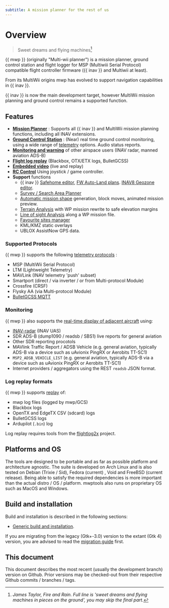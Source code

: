 ```yaml
---
subtitle: A mission planner for the rest of us
---
```


# Overview

> Sweet dreams and flying machines[^1]

[^1]: *James Taylor, Fire and Rain. Full line is 'sweet dreams and flying machines in pieces on the ground', you may skip the final part*.

{{ mwp }} (originally "Multi-wii planner") is a mission planner, ground control station and flight logger for MSP (Multiwiii Serial Protocol) compatible flight controller firmware ({{ inav }} and Multiwii at least).

From its MultiWii origins mwp has evolved to support navigation capabilities in {{ inav }}.

{{ inav }} is now the main development target, however MultiWii mission planning and ground control remains a supported function.

## Features

* [**Mission Planner**](mission-editor.md) : Supports all {{ inav }} and MultiWii mission planning functions, including all INAV extensions.
* [**Ground Control Station**](gcs-features.md) : (Near) real time ground control monitoring, using a wide range of [telemetry](#supported-protocols) options. Audio status reports.
* [**Monitoring and warning**](mwp-Radar-View.md) of other airspace users (INAV radar, manned aviation ADS-B)
* [**Flight log replay**](replay-tools.md)  (Blackbox, OTX/ETX logs, BulletGCSS)
* [**Embedded video**](mwp_video_player.md) (live and replay)
* [**RC Control**](mwp-hid-device-support.md) Using joystick / game controller.
* **Support** functions
    * {{ inav }} [Safehome editor](mwp-safehomes-editor.md), [FW Auto-Land plans](mwp-safehomes-editor.md). [INAV8 Geozone editor](mwp-geozones.md).
	* [Survey / Search Area Planner](mwp-area-planner.md)
    * [Automatic mission shape](mission-editor.md#add-shape) generation, block moves, animated mission preview.
    * [Terrain Analysis](Mission-Elevation-Plot-and-Terrain-Analysis.md) with WP mission rewrite to safe elevation margins
    * [Line of sight Analysis](mwp-los-tool.md) along a WP mission file.
    * [Favourite sites manager](misc-ui-elements.md#favourite-places)
    * KML/KMZ static overlays
	* UBLOX AssistNow GPS data.

### Supported Protocols

{{ mwp }} supports the following [telemetry protocols](mwp-multi-procotol.md) :

* MSP (MultiWii Serial Protocol)
* LTM (Lightweight Telemetry)
* MAVLink (INAV telemetry 'push' subset)
* Smartport (direct /  via inverter / or from Multi-protocol Module)
* Crossfire (CRSF)
* Flysky AA (via Multi-protocol Module)
* [BulletGCSS MQTT](https://github.com/stronnag/mwptools/wiki/mqtt---bulletgcss-telemetry)

### Monitoring

{{ mwp }} also supports the [real-time display of adjacent aircraft](mwp-Radar-View.md) using:

* [INAV-radar](https://github.com/OlivierC-FR/ESP32-INAV-Radar/) (INAV UAS)
* SDR ADS-B (dump1090 / readsb / SBS1) live reports for general aviation
* Other SDR reporting procotols
* MAVlink Traffic Report / ADSB Vehicle (e.g. general aviation, typically ADS-B via a device such as uAvionix PingRX or Aerobits TT-SC1)
* `MSP2_ADSB_VEHICLE_LIST` (e.g. general aviation, typically ADS-B via a device such as uAvionix PingRX or Aerobits TT-SC1)
* Internet providers / aggregators using the REST `readsb` JSON format.

### Log replay formats

{{ mwp }} supports [replay](replay-tools.md) of:

* mwp log files (logged by mwp/GCS)
* Blackbox logs
* OpenTX and EdgeTX CSV (sdcard) logs
* BulletGCSS logs
* Ardupilot (`.bin`) log

Log replay requires tools from the [flightlog2x](https://github.com/stronnag/bbl2kml) project.

## Platforms and OS

The tools are designed to be portable and as far as possible platform and architecture agnostic. The suite is developed on Arch Linux and is also tested on Debian (Trixie / Sid), Fedora (current) , Void and FreeBSD (current release). Being able to satisfy the required dependencies is more important than the actual distro / OS / platform. mwptools also runs on proprietary OS such as MacOS and Windows.

## Build and installation

Build and installation is described in the following sections:

* [Generic build and installation](Building-with-meson-and-ninja.md).

If you are migrating from the legacy (Gtk+-3.0) version to the extant (Gtk 4) version, you are advised to read the [migration guide](mwp-Gtk4-migration-guide.md) first.

## This document

This document describes the most recent (usually the development branch) version on Github.
Prior versions may be checked-out from their respective Github commits / branches / tags.
